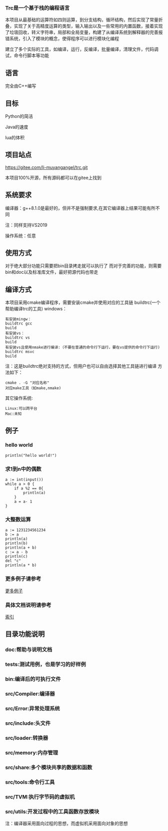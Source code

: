 ### Trc是一个基于栈的编程语言

本项目从最基础的运算符如四则运算，到分支结构，循环结构，然后实现了常量折叠，实现了关于高精度运算的类型，输入输出以及一些常用的内置函数，接着实现了垃圾回收，转义字符串，局部和全局变量，构建了从编译系统到解释器的完善报错系统，引入了模块的概念，使得程序可以进行模块化编程

建立了多个实际的工具，如编译，运行，反编译，批量编译，清理文件，代码调试，命令行脚本等功能

## 语言
完全由C++编写

## 目标

Python的简洁

Java的速度

lua的体积

## 项目站点
https://gitee.com/li-muyangangel/trc.git

本项目100%开源，所有源码都可以在gitee上找到

## 系统要求
编译器：g++8.1.0是最好的，但并不是强制要求,在其它编译器上结果可能有所不同

注：同样支持VS2019

操作系统：任意

## 使用方式
对于绝大部分功能只需要把bin目录拷走就可以执行了
而对于完善的功能，则需要bin和doc以及标准库文件，最好把源代码也带走

## 编译方式
本项目采用cmake编译程序，需要安装cmake并使用对应的工具链
buildtrc(一个帮助编译trc的工具)
windows：

    有安装mingw：
    buildtrc gcc
    build
    有安装vs：
    buildtrc vs
    build
    有安装vs且使用nmake进行编译:（不要在普通的命令行下运行，要在vs提供的命令行下运行)
    buildtrc msvc
    build

注：这是buildtrc绝对支持的方式，但用户也可以自由选择其他工具链进行编译
方法如下：

    cmake . -G "对应名称"
    对应make工具（如make,nmake)
其它操作系统:

    Linux:可以跨平台
    Mac:未知

## 例子

### hello world
```
println("hello world!")
```

### 求1到n中的偶数
```
a := int(input())
while a > 0 {
    if a %2 == 0{
        println(a)
    }
    a = a- 1
}
```
### 大整数运算
```
a := 1231234561234
b := a
println(a)
println(b)
println(a + b)
c := a - b
println(c)
del "c"
println(a * b)
```
### 更多例子请参考
[更多例子](tests)

### 具体文档说明请参考
[索引](INDEX.txt)

## 目录功能说明
### doc:帮助与说明文档
### tests:测试用例，也是学习的好样例
### bin:编译后的可执行文件
### src/Compiler:编译器
### src/Error:异常处理系统
### src/include:头文件
### src/loader:转换器
### src/memory:内存管理
### src/share:多个模块共享的数据和函数
### src/tools:命令行工具
### src/TVM:执行字节码的虚拟机
### src/utils:开发过程中的工具函数存放模块

注：编译器采用面向过程的思想，而虚拟机采用面向对象的思想
